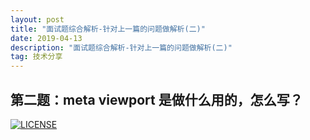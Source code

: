 ```yaml
---
layout: post
title: "面试题综合解析-针对上一篇的问题做解析(二)"
date: 2019-04-13
description: "面试题综合解析-针对上一篇的问题做解析(二)"
tag: 技术分享
---   
```



## 第二题：meta viewport 是做什么用的，怎么写？







[![LICENSE](https://img.shields.io/badge/license-Anti%20996-blue.svg)](https://github.com/996icu/996.ICU/blob/master/LICENSE)
